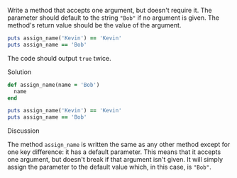Write a method that accepts one argument, but doesn't require it. The parameter should default to the string `"Bob"` if no argument is given. The method's return value should be the value of the argument.

```ruby
puts assign_name('Kevin') == 'Kevin'
puts assign_name == 'Bob'
```

The code should output `true` twice.

Solution

```ruby
def assign_name(name = 'Bob')
  name
end

puts assign_name('Kevin') == 'Kevin'
puts assign_name == 'Bob'
```

Discussion

The method `assign_name` is written the same as any other method except for one key difference: it has a default parameter. This means that it accepts one argument, but doesn't break if that argument isn't given. It will simply assign the parameter to the default value which, in this case, is `"Bob"`.

